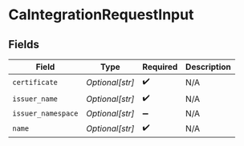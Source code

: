 # CaIntegrationRequestInput


## Fields

| Field              | Type               | Required           | Description        |
| ------------------ | ------------------ | ------------------ | ------------------ |
| `certificate`      | *Optional[str]*    | :heavy_check_mark: | N/A                |
| `issuer_name`      | *Optional[str]*    | :heavy_check_mark: | N/A                |
| `issuer_namespace` | *Optional[str]*    | :heavy_minus_sign: | N/A                |
| `name`             | *Optional[str]*    | :heavy_check_mark: | N/A                |